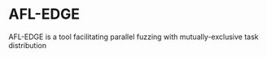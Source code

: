 # AFL-EDGE
AFL-EDGE is a tool facilitating parallel fuzzing with mutually-exclusive task distribution
